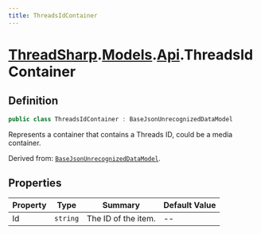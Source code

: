 ```yaml
---
title: ThreadsIdContainer
---
```


# [ThreadSharp](../../).[Models](../).[Api](./).ThreadsIdContainer

## Definition

```c#
public class ThreadsIdContainer : BaseJsonUnrecognizedDataModel
```

Represents a container that contains a Threads ID, could be a media container.

Derived from: [`BaseJsonUnrecognizedDataModel`](../BaseJsonUnrecognizedDataModel).

## Properties

| Property | Type         | Summary                    | Default Value |
|----------|--------------|----------------------------|---------------|
| Id       | `string`     | The ID of the item.        | --            |